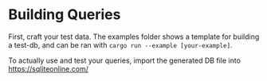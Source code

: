 # Building Queries

First, craft your test data. The examples folder shows a template for building a test-db, and can be ran with `cargo run --example [your-example]`.

To actually use and test your queries, import the generated DB file into https://sqliteonline.com/